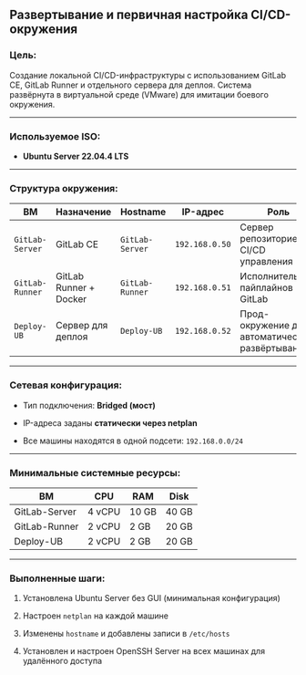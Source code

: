 ## Развертывание и первичная настройка CI/CD-окружения

### Цель:

Создание локальной CI/CD-инфраструктуры с использованием GitLab CE, GitLab Runner и отдельного сервера для деплоя. Система развёрнута в виртуальной среде (VMware) для имитации боевого окружения.

---

### Используемое ISO:

- **Ubuntu Server 22.04.4 LTS**  
---

### Структура окружения:

| ВМ                      | Назначение             | Hostname        | IP-адрес       | Роль                                             |
| ----------------------- | ---------------------- | --------------- | -------------- | ------------------------------------------------ |
| `GitLab-Server`         | GitLab CE              | `GitLab-Server` | `192.168.0.50` | Сервер репозиториев и CI/CD управления           |
| `GitLab-Runner`         | GitLab Runner + Docker | `GitLab-Runner` | `192.168.0.51` | Исполнитель пайплайнов GitLab                    |
| `Deploy-UB`             | Сервер для деплоя      | `Deploy-UB`     | `192.168.0.52` | Прод-окружение для автоматического развёртывания |

---

### Сетевая конфигурация:

- Тип подключения: **Bridged (мост)**
    
- IP-адреса заданы **статически через netplan**
    
- Все машины находятся в одной подсети: `192.168.0.0/24`
    

---

### Минимальные системные ресурсы:

| ВМ            | CPU    | RAM   | Disk  |
| ------------- | ------ | ----- | ----- |
| GitLab-Server | 4 vCPU | 10 GB | 40 GB |
| GitLab-Runner | 2 vCPU | 2 GB  | 20 GB |
| Deploy-UB     | 2 vCPU | 2 GB  | 20 GB |

---

### Выполненные шаги:

1. Установлена Ubuntu Server без GUI (минимальная конфигурация)
    
2. Настроен `netplan` на каждой машине
    
3. Изменены `hostname` и добавлены записи в `/etc/hosts`
    
4. Установлен и настроен OpenSSH Server на всех машинах для удалённого доступа